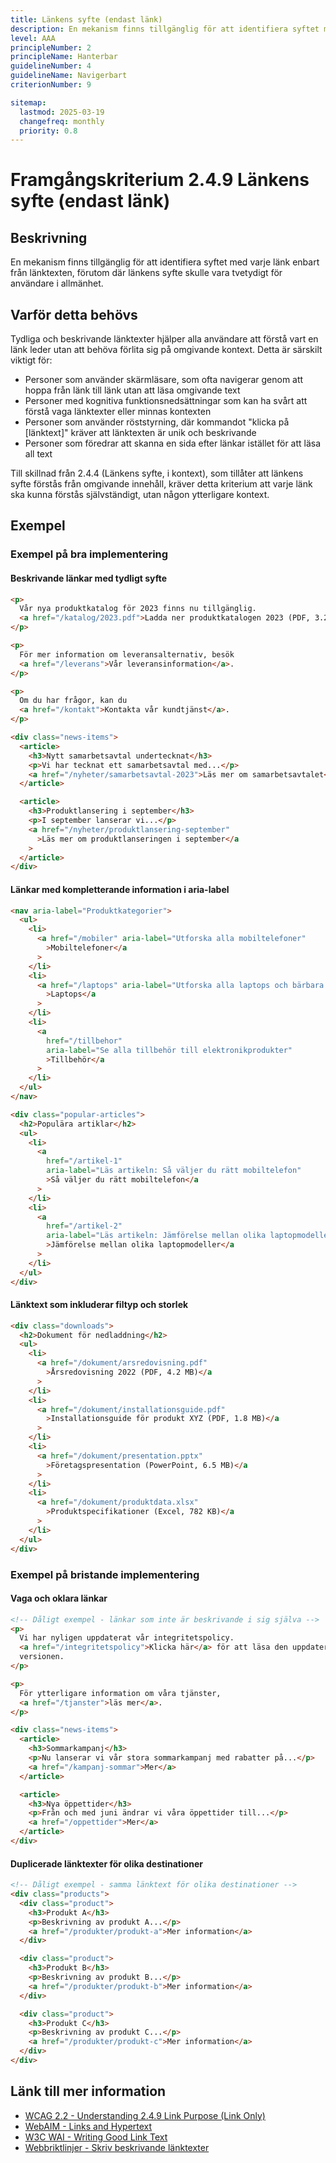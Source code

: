 ```yaml
---
title: Länkens syfte (endast länk)
description: En mekanism finns tillgänglig för att identifiera syftet med varje länk enbart från länktexten.
level: AAA
principleNumber: 2
principleName: Hanterbar
guidelineNumber: 4
guidelineName: Navigerbart
criterionNumber: 9

sitemap:
  lastmod: 2025-03-19
  changefreq: monthly
  priority: 0.8
---
```


# Framgångskriterium 2.4.9 Länkens syfte (endast länk)

## Beskrivning

En mekanism finns tillgänglig för att identifiera syftet med varje länk enbart från länktexten, förutom där länkens syfte skulle vara tvetydigt för användare i allmänhet.

## Varför detta behövs

Tydliga och beskrivande länktexter hjälper alla användare att förstå vart en länk leder utan att behöva förlita sig på omgivande kontext. Detta är särskilt viktigt för:

- Personer som använder skärmläsare, som ofta navigerar genom att hoppa från länk till länk utan att läsa omgivande text
- Personer med kognitiva funktionsnedsättningar som kan ha svårt att förstå vaga länktexter eller minnas kontexten
- Personer som använder röststyrning, där kommandot "klicka på [länktext]" kräver att länktexten är unik och beskrivande
- Personer som föredrar att skanna en sida efter länkar istället för att läsa all text

Till skillnad från 2.4.4 (Länkens syfte, i kontext), som tillåter att länkens syfte förstås från omgivande innehåll, kräver detta kriterium att varje länk ska kunna förstås självständigt, utan någon ytterligare kontext.

## Exempel

### Exempel på bra implementering

#### Beskrivande länkar med tydligt syfte

```html
<p>
  Vår nya produktkatalog för 2023 finns nu tillgänglig.
  <a href="/katalog/2023.pdf">Ladda ner produktkatalogen 2023 (PDF, 3.2 MB)</a>
</p>

<p>
  För mer information om leveransalternativ, besök
  <a href="/leverans">Vår leveransinformation</a>.
</p>

<p>
  Om du har frågor, kan du
  <a href="/kontakt">Kontakta vår kundtjänst</a>.
</p>

<div class="news-items">
  <article>
    <h3>Nytt samarbetsavtal undertecknat</h3>
    <p>Vi har tecknat ett samarbetsavtal med...</p>
    <a href="/nyheter/samarbetsavtal-2023">Läs mer om samarbetsavtalet</a>
  </article>

  <article>
    <h3>Produktlansering i september</h3>
    <p>I september lanserar vi...</p>
    <a href="/nyheter/produktlansering-september"
      >Läs mer om produktlanseringen i september</a
    >
  </article>
</div>
```

#### Länkar med kompletterande information i aria-label

```html
<nav aria-label="Produktkategorier">
  <ul>
    <li>
      <a href="/mobiler" aria-label="Utforska alla mobiltelefoner"
        >Mobiltelefoner</a
      >
    </li>
    <li>
      <a href="/laptops" aria-label="Utforska alla laptops och bärbara datorer"
        >Laptops</a
      >
    </li>
    <li>
      <a
        href="/tillbehor"
        aria-label="Se alla tillbehör till elektronikprodukter"
        >Tillbehör</a
      >
    </li>
  </ul>
</nav>

<div class="popular-articles">
  <h2>Populära artiklar</h2>
  <ul>
    <li>
      <a
        href="/artikel-1"
        aria-label="Läs artikeln: Så väljer du rätt mobiltelefon"
        >Så väljer du rätt mobiltelefon</a
      >
    </li>
    <li>
      <a
        href="/artikel-2"
        aria-label="Läs artikeln: Jämförelse mellan olika laptopmodeller"
        >Jämförelse mellan olika laptopmodeller</a
      >
    </li>
  </ul>
</div>
```

#### Länktext som inkluderar filtyp och storlek

```html
<div class="downloads">
  <h2>Dokument för nedladdning</h2>
  <ul>
    <li>
      <a href="/dokument/arsredovisning.pdf"
        >Årsredovisning 2022 (PDF, 4.2 MB)</a
      >
    </li>
    <li>
      <a href="/dokument/installationsguide.pdf"
        >Installationsguide för produkt XYZ (PDF, 1.8 MB)</a
      >
    </li>
    <li>
      <a href="/dokument/presentation.pptx"
        >Företagspresentation (PowerPoint, 6.5 MB)</a
      >
    </li>
    <li>
      <a href="/dokument/produktdata.xlsx"
        >Produktspecifikationer (Excel, 782 KB)</a
      >
    </li>
  </ul>
</div>
```

### Exempel på bristande implementering

#### Vaga och oklara länkar

```html
<!-- Dåligt exempel - länkar som inte är beskrivande i sig själva -->
<p>
  Vi har nyligen uppdaterat vår integritetspolicy.
  <a href="/integritetspolicy">Klicka här</a> för att läsa den uppdaterade
  versionen.
</p>

<p>
  För ytterligare information om våra tjänster,
  <a href="/tjanster">läs mer</a>.
</p>

<div class="news-items">
  <article>
    <h3>Sommarkampanj</h3>
    <p>Nu lanserar vi vår stora sommarkampanj med rabatter på...</p>
    <a href="/kampanj-sommar">Mer</a>
  </article>

  <article>
    <h3>Nya öppettider</h3>
    <p>Från och med juni ändrar vi våra öppettider till...</p>
    <a href="/oppettider">Mer</a>
  </article>
</div>
```

#### Duplicerade länktexter för olika destinationer

```html
<!-- Dåligt exempel - samma länktext för olika destinationer -->
<div class="products">
  <div class="product">
    <h3>Produkt A</h3>
    <p>Beskrivning av produkt A...</p>
    <a href="/produkter/produkt-a">Mer information</a>
  </div>

  <div class="product">
    <h3>Produkt B</h3>
    <p>Beskrivning av produkt B...</p>
    <a href="/produkter/produkt-b">Mer information</a>
  </div>

  <div class="product">
    <h3>Produkt C</h3>
    <p>Beskrivning av produkt C...</p>
    <a href="/produkter/produkt-c">Mer information</a>
  </div>
</div>
```

## Länk till mer information

- [WCAG 2.2 - Understanding 2.4.9 Link Purpose (Link Only)](https://www.w3.org/WAI/WCAG22/Understanding/link-purpose-link-only.html)
- [WebAIM - Links and Hypertext](https://webaim.org/techniques/hypertext/)
- [W3C WAI - Writing Good Link Text](https://www.w3.org/WAI/tips/writing/#create-good-link-text)
- [Webbriktlinjer - Skriv beskrivande länktexter](https://www.digg.se/webbriktlinjer/alla-webbriktlinjer/skriv-beskrivande-lanktexter)

